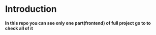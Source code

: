 # Introduction
#### In this repo you can see only one part(frontend) of full project go to to check all of it
